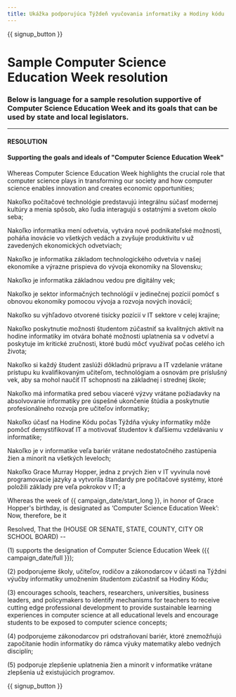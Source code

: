 ```yaml
---
title: Ukážka podporujúca Týždeň vyučovania informatiky a Hodiny kódu
---
```


{{ signup_button }}

# Sample Computer Science Education Week resolution

### Below is language for a sample resolution supportive of Computer Science Education Week and its goals that can be used by state and local legislators.

* * *

#### **RESOLUTION**  


#### Supporting the goals and ideals of "Computer Science Education Week"

Whereas Computer Science Education Week highlights the crucial role that computer science plays in transforming our society and how computer science enables innovation and creates economic opportunities;

Nakoľko počítačové technológie predstavujú integrálnu súčasť modernej kultúry a menia spôsob, ako ľudia interagujú s ostatnými a svetom okolo seba;

Nakoľko informatika mení odvetvia, vytvára nové podnikateľské možnosti, poháňa inovácie vo všetkých vedách a zvyšuje produktivitu v už zavedených ekonomických odvetviach;

Nakoľko je informatika základom technologického odvetvia v našej ekonomike a výrazne prispieva do vývoja ekonomiky na Slovensku;

Nakoľko je informatika základnou vedou pre digitálny vek;

Nakoľko je sektor informačných technológií v jedinečnej pozícií pomôcť s obnovou ekonomiky pomocou vývoja a rozvoja nových inovácií;

Nakoľko su výhľadovo otvorené tisícky pozícií v IT sektore v celej krajine;

Nakoľko poskytnutie možnosti študentom zúčastniť sa kvalitných aktivít na hodine informatiky im otvára bohaté možnosti uplatnenia sa v odvetví a poskytuje im kritické zručnosti, ktoré budú môcť využívať počas celého ich života;

Nakoľko si každý študent zaslúži dôkladnú prípravu a IT vzdelanie vrátane prístupu ku kvalifikovaným učiteľom, technológiam a osnovám pre príslušný vek, aby sa mohol naučiť IT schopnosti na základnej i strednej škole;

Nakoľko má informatika pred sebou viaceré výzvy vrátane požiadavky na absolvovanie informatiky pre úspešné ukončenie štúdia a poskytnutie profesionálneho rozvoja pre učiteľov informatiky;

Nakoľko účasť na Hodine Kódu počas Týždňa výuky informatiky môže pomôcť demystifikovať IT a motivovať študentov k ďaľšiemu vzdelávaniu v informatike;

Nakoľko je v informatike veľa bariér vrátane nedostatočného zastúpenia žien a minorít na všetkých leveloch;

Nakoľko Grace Murray Hopper, jedna z prvých žien v IT vyvinula nové programovacie jazyky a vytvorila štandardy pre počítačové systémy, ktoré položili základy pre veľa pokrokov v IT; a

Whereas the week of {{ campaign_date/start_long }}, in honor of Grace Hopper's birthday, is designated as ‘Computer Science Education Week’: Now, therefore, be it <br />

Resolved, That the (HOUSE OR SENATE, STATE, COUNTY, CITY OR SCHOOL BOARD) --

(1) supports the designation of Computer Science Education Week ({{ campaign_date/full }});

(2) podporujeme školy, učiteľov, rodičov a zákonodarcov v účasti na Týždni výučby informatiky umožnením študentom zúčastniť sa Hodiny Kódu;

(3) encourages schools, teachers, researchers, universities, business leaders, and policymakers to identify mechanisms for teachers to receive cutting edge professional development to provide sustainable learning experiences in computer science at all educational levels and encourage students to be exposed to computer science concepts;

(4) podporujeme zákonodarcov pri odstraňovaní bariér, ktoré znemožňujú započítanie hodín informatiky do rámca výuky matematiky alebo vedných disciplín;

(5) podporuje zlepšenie uplatnenia žien a minorít v informatike vrátane zlepšenia už existujúcich programov.

{{ signup_button }}